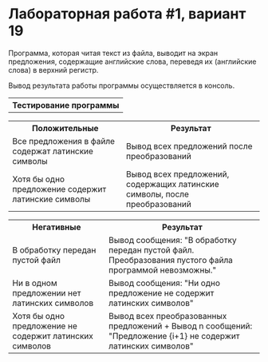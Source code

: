 # Лабораторная работа #1, вариант 19
Программа, которая читая текст из файла, выводит на экран предложения, содержащие английские слова, переведя их (английские слова) в верхний регистр. 

Вывод результата работы программы осуществляется в консоль.

<table>
  <tr><th>Тестирование программы</th></tr>
</table>
<table>
  <tr><th>Положительные</th><th>Результат</th></tr>
  <tr><td>Все предложения в файле содержат латинские символы</td><td>Вывод всех предложений после преобразований</td></tr>
  <tr><td>Хотя бы одно предложение содержит латинские символы</td><td>Вывод всех предложений, содержащих латинские символы, после преобразований</td></tr>
</table>

<table>
  <tr><th>Негативные</th><th>Результат</th></tr>
  <tr><td>В обработку передан пустой файл</td><td>Вывод сообщения: "В обработку передан пустой файл. Преобразования пустого файла программой невозможны."</td></tr>
  <tr><td>Ни в одном предложении нет латинских символов</td><td>Вывод сообщения: "Ни одно предложение не содержит латинских символов"</td></tr>
  <tr><td>Хотя бы одно предложение не содержит латинских символов</td><td>Вывод всех преобразованных предложений + Вывод n сообщений: "Предложение {i+1} не содержит латинских символов"</td></tr>
</table>
